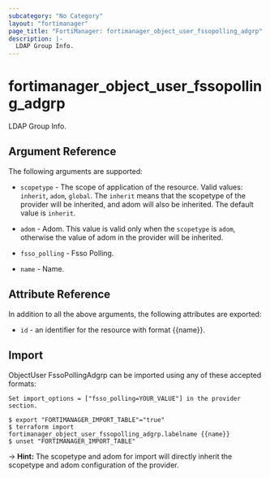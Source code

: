 ```yaml
---
subcategory: "No Category"
layout: "fortimanager"
page_title: "FortiManager: fortimanager_object_user_fssopolling_adgrp"
description: |-
  LDAP Group Info.
---
```


# fortimanager_object_user_fssopolling_adgrp
LDAP Group Info.

## Argument Reference


The following arguments are supported:

* `scopetype` - The scope of application of the resource. Valid values: `inherit`, `adom`, `global`. The `inherit` means that the scopetype of the provider will be inherited, and adom will also be inherited. The default value is `inherit`.
* `adom` - Adom. This value is valid only when the `scopetype` is `adom`, otherwise the value of adom in the provider will be inherited.
* `fsso_polling` - Fsso Polling.

* `name` - Name.


## Attribute Reference

In addition to all the above arguments, the following attributes are exported:
* `id` - an identifier for the resource with format {{name}}.

## Import

ObjectUser FssoPollingAdgrp can be imported using any of these accepted formats:
```
Set import_options = ["fsso_polling=YOUR_VALUE"] in the provider section.

$ export "FORTIMANAGER_IMPORT_TABLE"="true"
$ terraform import fortimanager_object_user_fssopolling_adgrp.labelname {{name}}
$ unset "FORTIMANAGER_IMPORT_TABLE"
```
-> **Hint:** The scopetype and adom for import will directly inherit the scopetype and adom configuration of the provider.

